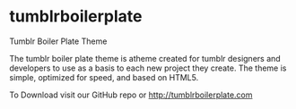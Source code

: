tumblrboilerplate
=================

Tumblr Boiler Plate Theme

The tumblr boiler plate theme is atheme created for tumblr designers and developers to use as a basis to each new project they create. The theme is simple, optimized for speed, and based on HTML5.

To Download visit our GitHub repo or http://tumblrboilerplate.com
